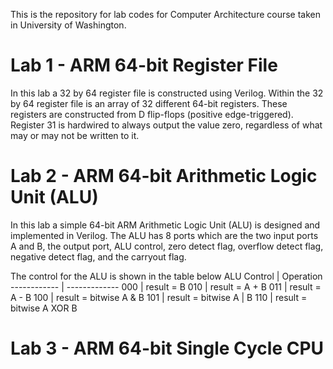 This is the repository for lab codes for Computer Architecture course taken in University of Washington.

# __Lab 1 - ARM 64-bit Register File__

In this lab a 32 by 64 register file is constructed using Verilog. Within the 32 by 64 register file is an array of 32 different 64-bit registers. 
These registers are constructed from D flip-flops (positive edge-triggered). Register 31 is hardwired to always output the value zero, regardless of what may or may not be written to it.

# __Lab 2 - ARM 64-bit Arithmetic Logic Unit (ALU)__

In this lab a simple 64-bit ARM Arithmetic Logic Unit (ALU) is designed and implemented in Verilog. 
The ALU has 8 ports which are the two input ports A and B, the output port, ALU control, zero detect flag, overflow detect flag, negative detect flag, and the carryout flag.

The control for the ALU is shown in the table below
 ALU Control | Operation
------------ | -------------
000 | result = B
010 | result = A + B
011 | result = A - B
100 | result = bitwise A & B
101 | result = bitwise A | B
110 | result = bitwise A XOR B


# __Lab 3 - ARM 64-bit Single Cycle CPU__